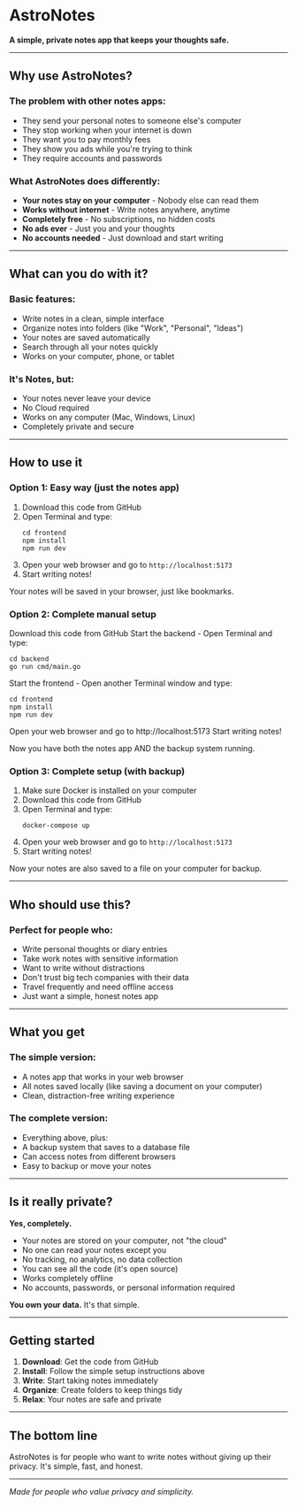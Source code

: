 # AstroNotes

**A simple, private notes app that keeps your thoughts safe.**

---

## Why use AstroNotes?

### The problem with other notes apps:
- They send your personal notes to someone else's computer
- They stop working when your internet is down
- They want you to pay monthly fees
- They show you ads while you're trying to think
- They require accounts and passwords

### What AstroNotes does differently:
- **Your notes stay on your computer** - Nobody else can read them
- **Works without internet** - Write notes anywhere, anytime
- **Completely free** - No subscriptions, no hidden costs
- **No ads ever** - Just you and your thoughts
- **No accounts needed** - Just download and start writing

---

## What can you do with it?

### Basic features:
- Write notes in a clean, simple interface
- Organize notes into folders (like "Work", "Personal", "Ideas")
- Your notes are saved automatically
- Search through all your notes quickly
- Works on your computer, phone, or tablet

### It's Notes, but:
- Your notes never leave your device
- No Cloud required
- Works on any computer (Mac, Windows, Linux)
- Completely private and secure

---

## How to use it

### Option 1: Easy way (just the notes app)
1. Download this code from GitHub
2. Open Terminal and type:
   ```
   cd frontend
   npm install
   npm run dev
   ```
3. Open your web browser and go to `http://localhost:5173`
4. Start writing notes!

Your notes will be saved in your browser, just like bookmarks.

### Option 2: Complete manual setup

Download this code from GitHub
Start the backend - Open Terminal and type:
```
cd backend
go run cmd/main.go
```

Start the frontend - Open another Terminal window and type:
```
cd frontend
npm install
npm run dev
```

Open your web browser and go to http://localhost:5173
Start writing notes!

Now you have both the notes app AND the backup system running.

### Option 3: Complete setup (with backup)
1. Make sure Docker is installed on your computer
2. Download this code from GitHub
3. Open Terminal and type:
   ```
   docker-compose up
   ```
4. Open your web browser and go to `http://localhost:5173`
5. Start writing notes!

Now your notes are also saved to a file on your computer for backup.

---

## Who should use this?

### Perfect for people who:
- Write personal thoughts or diary entries
- Take work notes with sensitive information
- Want to write without distractions
- Don't trust big tech companies with their data
- Travel frequently and need offline access
- Just want a simple, honest notes app

---

## What you get

### The simple version:
- A notes app that works in your web browser
- All notes saved locally (like saving a document on your computer)
- Clean, distraction-free writing experience

### The complete version:
- Everything above, plus:
- A backup system that saves to a database file
- Can access notes from different browsers
- Easy to backup or move your notes

---

## Is it really private?

**Yes, completely.**

- Your notes are stored on your computer, not "the cloud"
- No one can read your notes except you
- No tracking, no analytics, no data collection
- You can see all the code (it's open source)
- Works completely offline
- No accounts, passwords, or personal information required

**You own your data.** It's that simple.

---

## Getting started

1. **Download**: Get the code from GitHub
2. **Install**: Follow the simple setup instructions above
3. **Write**: Start taking notes immediately
4. **Organize**: Create folders to keep things tidy
5. **Relax**: Your notes are safe and private
   
---

## The bottom line

AstroNotes is for people who want to write notes without giving up their privacy. It's simple, fast, and honest.

---

*Made for people who value privacy and simplicity.*
